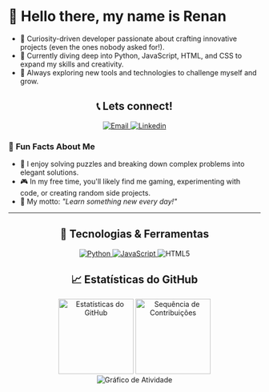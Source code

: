 # 👋 Hello there, my name is Renan
- 👀 Curiosity-driven developer passionate about crafting innovative projects (even the ones nobody asked for!).
- 🌱 Currently diving deep into Python, JavaScript, HTML, and CSS to expand my skills and creativity.
- 🎯 Always exploring new tools and technologies to challenge myself and grow.

<h2 align="center">📞 Lets connect!</h2>


<p align="center">
  <a href="mailto:renanbcunha2002@gmail.com">
    <img src="https://img.shields.io/badge/Email-D14836?style=for-the-badge&logo=gmail&logoColor=white" alt="Email">
  </a>

  <a href="https://www.linkedin.com/in/renan-cunha-">
    <img src="https://img.shields.io/badge/LinkedIn-0077B5?style=for-the-badge&logo=linkedin&logoColor=white" alt="Linkedin">
  </a>

### 🌟 **Fun Facts About Me**
- 🧩 I enjoy solving puzzles and breaking down complex problems into elegant solutions.  
- 🎮 In my free time, you'll likely find me gaming, experimenting with code, or creating random side projects.  
- 🧠 My motto: *"Learn something new every day!"*
---

<h2 align="center">🚀 Tecnologias & Ferramentas</h2>

<p align="center">
  <a href="https://github.com/Renanzineo69/Catarina">
    <img src="https://img.shields.io/badge/Python-3776AB?style=for-the-badge&logo=python&logoColor=white" alt="Python">
  </a>

  <a href="https://github.com/Renanzineo69/SpotifyWebApp">
  <img src="https://img.shields.io/badge/JavaScript-F7DF1E?style=for-the-badge&logo=javascript&logoColor=black" alt="JavaScript">
  </a>
  
  <img src="https://img.shields.io/badge/HTML5-E34F26?style=for-the-badge&logo=html5&logoColor=white" alt="HTML5">
</p>


<h2 align="center">📈 Estatísticas do GitHub</h2>
<div align="center">
<img src="https://github-readme-stats.vercel.app/api?username=Renanzineo69&show_icons=true&theme=radical" alt="Estatísticas do GitHub" height="150">
<img src="https://github-readme-streak-stats.herokuapp.com/?user=Renanzineo69&theme=radical" alt="Sequência de Contribuições" height="150">
</div>
 
<div align="center">
<img src="https://github-readme-activity-graph.vercel.app/graph?username=Renanzineo69&theme=github" alt="Gráfico de Atividade">
</div>

